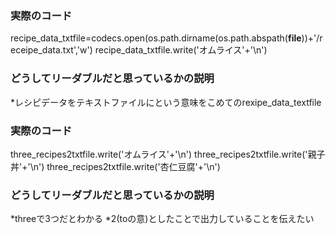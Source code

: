 ### 実際のコード

recipe_data_txtfile=codecs.open(os.path.dirname(os.path.abspath(__file__))+'/receipe_data.txt','w')
recipe_data_txtfile.write('オムライス'+'\n')


### どうしてリーダブルだと思っているかの説明
*レシピデータをテキストファイルにという意味をこめてのrexipe_data_textfile

### 実際のコード
three_recipes2txtfile.write('オムライス'+'\n')
three_recipes2txtfile.write('親子丼'+'\n')
three_recipes2txtfile.write('杏仁豆腐'+'\n')


### どうしてリーダブルだと思っているかの説明
*threeで3つだとわかる
*2(toの意)としたことで出力していることを伝えたい